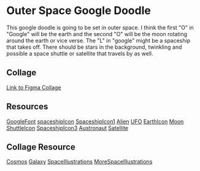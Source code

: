 # Outer Space Google Doodle
This google doodle is going to be set in outer space. I think the first "O" in "Google" will be the earth and the second "O" will be the moon rotating around the earth or vice verse. The "L" in "google" might be a spaceship that takes off. There should be stars in the background, twinkling and possible a space shuttle or satellite that travels by as well.

## Collage
[Link to Figma Collage](https://www.figma.com/file/FFSUxgSWt1EUycx0l9TiBS/Google-Doodle?node-id=1%3A2)

## Resources
[GoogleFont]()
[spaceshipIcon](https://www.flaticon.com/free-icon/rocket-outer-space-ship_43536)
[SpaceshipIcon1](https://www.flaticon.com/free-icon/spaceship_2532637)
[Alien](https://www.flaticon.com/free-icon/ufo_214358)
[UFO](https://www.flaticon.com/free-icon/ufo_2531020)
[EarthIcon](https://www.flaticon.com/free-icon/worldwide_814513)
[Moon](https://www.flaticon.com/free-icon/mercury_1086084)
[ShuttleIcon](https://www.flaticon.com/free-icon/space-shuttle_1086097)
[SpaceshipIcon3](https://www.flaticon.com/free-icon/spaceship_1086091)
[Austronaut](https://www.flaticon.com/free-icon/astronaut_1086069)
[Satellite](https://www.flaticon.com/free-icon/satellite_1086093?term=space&page=1&position=5)

## Collage Resource
[Cosmos](https://www.ebay.com.au/c/6003301305)
[Galaxy](https://www.sciencealert.com/images/2019-08/processed/stellar-1_600.jpg)
[SpaceIllustrations](https://previews.123rf.com/images/puruan/puruan1311/puruan131100050/23775198-space-related-icons-in-single-color-eps-10-.jpg)
[MoreSpaceIllustrations](https://previews.customer.envatousercontent.com/files/128345043/pv_590.jpg)